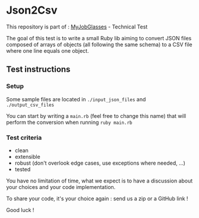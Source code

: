 # Json2Csv

This repository is part of : [MyJobGlasses](https://www.myjobglasses.com/) - Technical Test

The goal of this test is to write a small Ruby lib aiming to convert JSON files composed of arrays of objects (all following the same schema) to a CSV file where one line equals one object.

## Test instructions
### Setup

Some sample files are located in `./input_json_files` and  `./output_csv_files`

You can start by writing a `main.rb` (feel free to change this name) that will perform the conversion when running `ruby main.rb`

### Test criteria
- clean
- extensible
- robust (don't overlook edge cases, use exceptions where needed, ...)
- tested

You have no limitation of time, what we expect is to have a discussion about your choices and your code implementation.

To share your code, it's your choice again : send us a zip or a GitHub link !

Good luck !
